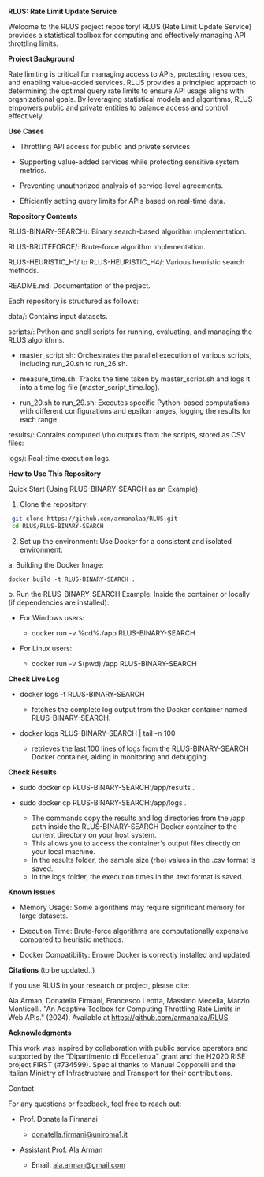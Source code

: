 **RLUS: Rate Limit Update Service**

Welcome to the RLUS project repository! RLUS (Rate Limit Update Service) provides a statistical toolbox for computing and effectively managing API throttling limits. 

**Project Background**

Rate limiting is critical for managing access to APIs, protecting resources, and enabling value-added services. RLUS provides a principled approach to determining the optimal query rate limits to ensure API usage aligns with organizational goals. By leveraging statistical models and algorithms, RLUS empowers public and private entities to balance access and control effectively.

**Use Cases**

- Throttling API access for public and private services.

- Supporting value-added services while protecting sensitive system metrics.

- Preventing unauthorized analysis of service-level agreements.

- Efficiently setting query limits for APIs based on real-time data.

**Repository Contents**

RLUS-BINARY-SEARCH/: Binary search-based algorithm implementation.

RLUS-BRUTEFORCE/: Brute-force algorithm implementation.

RLUS-HEURISTIC_H1/ to RLUS-HEURISTIC_H4/: Various heuristic search methods.

README.md: Documentation of the project.


Each repository is structured as follows:

data/: Contains input datasets.

scripts/: Python and shell scripts for running, evaluating, and managing the RLUS algorithms.

- master_script.sh: Orchestrates the parallel execution of various scripts, including run_20.sh to run_26.sh.

- measure_time.sh: Tracks the time taken by master_script.sh and logs it into a time log file (master_script_time.log).

- run_20.sh to run_29.sh: Executes specific Python-based computations with different configurations and epsilon ranges, logging the results for each range.

results/: Contains computed \rho outputs from the scripts, stored as CSV files:

logs/: Real-time execution logs.

**How to Use This Repository**

Quick Start (Using RLUS-BINARY-SEARCH as an Example)

1. Clone the repository:
   
```bash
 git clone https://github.com/armanalaa/RLUS.git
 cd RLUS/RLUS-BINARY-SEARCH
```

2. Set up the environment: Use Docker for a consistent and isolated environment:

  a. Building the Docker Image:

    docker build -t RLUS-BINARY-SEARCH .
    
  b. Run the RLUS-BINARY-SEARCH Example: Inside the container or locally (if dependencies are installed):
    
  - For Windows users:
    
    - docker run -v %cd%:/app RLUS-BINARY-SEARCH
        
  - For Linux users:
    
    - docker run -v $(pwd):/app RLUS-BINARY-SEARCH

**Check Live Log**

- docker logs -f RLUS-BINARY-SEARCH

  - fetches the complete log output from the Docker container named RLUS-BINARY-SEARCH.

- docker logs RLUS-BINARY-SEARCH | tail -n 100

  - retrieves the last 100 lines of logs from the RLUS-BINARY-SEARCH Docker container, aiding in monitoring and debugging.
 
**Check Results**
     
- sudo docker cp RLUS-BINARY-SEARCH:/app/results .
- sudo docker cp RLUS-BINARY-SEARCH:/app/logs .

  - The commands copy the results and log directories from the /app path inside the RLUS-BINARY-SEARCH Docker container to the current directory on your host system.
  - This allows you to access the container's output files directly on your local machine.
  - In the results folder, the sample size (rho) values in the .csv format is saved.
  - In the logs folder, the execution times in the .text format is saved.
 
**Known Issues**

- Memory Usage: Some algorithms may require significant memory for large datasets.

- Execution Time: Brute-force algorithms are computationally expensive compared to heuristic methods.

- Docker Compatibility: Ensure Docker is correctly installed and updated.

**Citations** (to be updated..)

If you use RLUS in your research or project, please cite:

Ala Arman, Donatella Firmani, Francesco Leotta, Massimo Mecella, Marzio Monticelli. "An Adaptive Toolbox for Computing Throttling Rate Limits in Web APIs." (2024). Available at https://github.com/armanalaa/RLUS

**Acknowledgments**

This work was inspired by collaboration with public service operators and supported by the "Dipartimento di Eccellenza" grant and the H2020 RISE project FIRST (#734599). Special thanks to Manuel Coppotelli and the Italian Ministry of Infrastructure and Transport for their contributions.

Contact

For any questions or feedback, feel free to reach out:

- Prof. Donatella Firmanai

  - donatella.firmani@uniroma1.it 

- Assistant Prof. Ala Arman

  - Email: ala.arman@gmail.com

